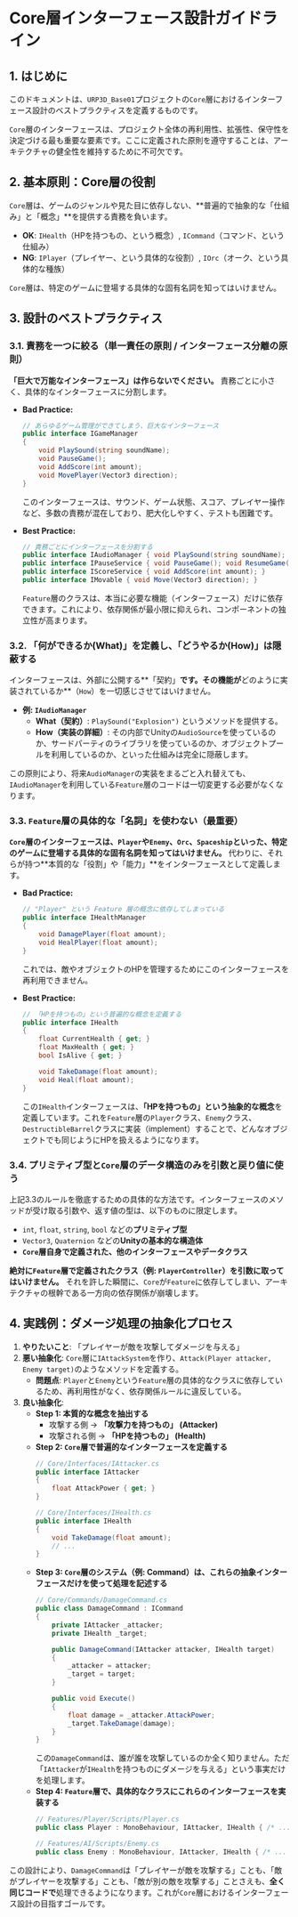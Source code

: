 # Core層インターフェース設計ガイドライン

## 1. はじめに

このドキュメントは、`URP3D_Base01`プロジェクトの`Core`層におけるインターフェース設計のベストプラクティスを定義するものです。

`Core`層のインターフェースは、プロジェクト全体の再利用性、拡張性、保守性を決定づける最も重要な要素です。ここに定義された原則を遵守することは、アーキテクチャの健全性を維持するために不可欠です。

## 2. 基本原則：Core層の役割

`Core`層は、ゲームのジャンルや見た目に依存しない、**普遍的で抽象的な「仕組み」と「概念」**を提供する責務を負います。

-   **OK**: `IHealth`（HPを持つもの、という概念）, `ICommand`（コマンド、という仕組み）
-   **NG**: `IPlayer`（プレイヤー、という具体的な役割）, `IOrc`（オーク、という具体的な種族）

`Core`層は、特定のゲームに登場する具体的な固有名詞を知ってはいけません。

## 3. 設計のベストプラクティス

### 3.1. 責務を一つに絞る（単一責任の原則 / インターフェース分離の原則）

**「巨大で万能なインターフェース」は作らないでください。** 責務ごとに小さく、具体的なインターフェースに分割します。

-   **Bad Practice:**
    ```csharp
    // あらゆるゲーム管理ができてしまう、巨大なインターフェース
    public interface IGameManager
    {
        void PlaySound(string soundName);
        void PauseGame();
        void AddScore(int amount);
        void MovePlayer(Vector3 direction);
    }
    ```
    このインターフェースは、サウンド、ゲーム状態、スコア、プレイヤー操作など、多数の責務が混在しており、肥大化しやすく、テストも困難です。

-   **Best Practice:**
    ```csharp
    // 責務ごとにインターフェースを分割する
    public interface IAudioManager { void PlaySound(string soundName); }
    public interface IPauseService { void PauseGame(); void ResumeGame(); }
    public interface IScoreService { void AddScore(int amount); }
    public interface IMovable { void Move(Vector3 direction); }
    ```
    `Feature`層のクラスは、本当に必要な機能（インターフェース）だけに依存できます。これにより、依存関係が最小限に抑えられ、コンポーネントの独立性が高まります。

### 3.2. 「何ができるか(What)」を定義し、「どうやるか(How)」は隠蔽する

インターフェースは、外部に公開する**「契約」**です。その機能が**どのように実装されているか**（`How`）を一切感じさせてはいけません。

-   **例: `IAudioManager`**
    -   **What（契約）**: `PlaySound("Explosion")` というメソッドを提供する。
    -   **How（実装の詳細）**: その内部でUnityの`AudioSource`を使っているのか、サードパーティのライブラリを使っているのか、オブジェクトプールを利用しているのか、といった仕組みは完全に隠蔽します。

この原則により、将来`AudioManager`の実装をまるごと入れ替えても、`IAudioManager`を利用している`Feature`層のコードは一切変更する必要がなくなります。

### 3.3. `Feature`層の具体的な「名詞」を使わない（最重要）

**`Core`層のインターフェースは、`Player`や`Enemy`、`Orc`、`Spaceship`といった、特定のゲームに登場する具体的な固有名詞を知ってはいけません。** 代わりに、それらが持つ**本質的な「役割」や「能力」**をインターフェースとして定義します。

-   **Bad Practice:**
    ```csharp
    // "Player" という Feature 層の概念に依存してしまっている
    public interface IHealthManager
    {
        void DamagePlayer(float amount);
        void HealPlayer(float amount);
    }
    ```
    これでは、敵やオブジェクトのHPを管理するためにこのインターフェースを再利用できません。

-   **Best Practice:**
    ```csharp
    // 「HPを持つもの」という普遍的な概念を定義する
    public interface IHealth
    {
        float CurrentHealth { get; }
        float MaxHealth { get; }
        bool IsAlive { get; }

        void TakeDamage(float amount);
        void Heal(float amount);
    }
    ```
    この`IHealth`インターフェースは、**「HPを持つもの」という抽象的な概念**を定義しています。これを`Feature`層の`Player`クラス、`Enemy`クラス、`DestructibleBarrel`クラスに実装（implement）することで、どんなオブジェクトでも同じようにHPを扱えるようになります。

### 3.4. プリミティブ型と`Core`層のデータ構造のみを引数と戻り値に使う

上記3.3のルールを徹底するための具体的な方法です。インターフェースのメソッドが受け取る引数や、返す値の型は、以下のものに限定します。

-   `int`, `float`, `string`, `bool` などの**プリミティブ型**
-   `Vector3`, `Quaternion` などの**Unityの基本的な構造体**
-   **`Core`層自身で定義された、他のインターフェースやデータクラス**

**絶対に`Feature`層で定義されたクラス（例: `PlayerController`）を引数に取ってはいけません。** それを許した瞬間に、`Core`が`Feature`に依存してしまい、アーキテクチャの根幹である一方向の依存関係が崩壊します。

## 4. 実践例：ダメージ処理の抽象化プロセス

1.  **やりたいこと**: 「プレイヤーが敵を攻撃してダメージを与える」
2.  **悪い抽象化**: `Core`層に`IAttackSystem`を作り、`Attack(Player attacker, Enemy target)`のようなメソッドを定義する。
    -   **問題点**: `Player`と`Enemy`という`Feature`層の具体的なクラスに依存しているため、再利用性がなく、依存関係ルールに違反している。
3.  **良い抽象化**:
    -   **Step 1: 本質的な概念を抽出する**
        -   攻撃する側 → **「攻撃力を持つもの」 (Attacker)**
        -   攻撃される側 → **「HPを持つもの」 (Health)**
    -   **Step 2: `Core`層で普遍的なインターフェースを定義する**
        ```csharp
        // Core/Interfaces/IAttacker.cs
        public interface IAttacker
        {
            float AttackPower { get; }
        }

        // Core/Interfaces/IHealth.cs
        public interface IHealth
        {
            void TakeDamage(float amount);
            // ...
        }
        ```
    -   **Step 3: `Core`層のシステム（例: Command）は、これらの抽象インターフェースだけを使って処理を記述する**
        ```csharp
        // Core/Commands/DamageCommand.cs
        public class DamageCommand : ICommand
        {
            private IAttacker _attacker;
            private IHealth _target;

            public DamageCommand(IAttacker attacker, IHealth target)
            {
                _attacker = attacker;
                _target = target;
            }

            public void Execute()
            {
                float damage = _attacker.AttackPower;
                _target.TakeDamage(damage);
            }
        }
        ```
        この`DamageCommand`は、誰が誰を攻撃しているのか全く知りません。ただ「`IAttacker`が`IHealth`を持つものにダメージを与える」という事実だけを処理します。
    -   **Step 4: `Feature`層で、具体的なクラスにこれらのインターフェースを実装する**
        ```csharp
        // Features/Player/Scripts/Player.cs
        public class Player : MonoBehaviour, IAttacker, IHealth { /* ... */ }

        // Features/AI/Scripts/Enemy.cs
        public class Enemy : MonoBehaviour, IAttacker, IHealth { /* ... */ }
        ```

この設計により、`DamageCommand`は「プレイヤーが敵を攻撃する」ことも、「敵がプレイヤーを攻撃する」ことも、「敵が別の敵を攻撃する」ことさえも、**全く同じコードで**処理できるようになります。これが`Core`層におけるインターフェース設計の目指すゴールです。
